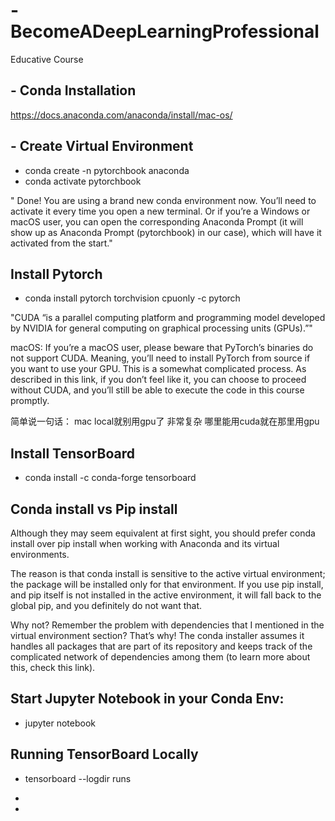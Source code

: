 # -BecomeADeepLearningProfessional
Educative Course


## - Conda Installation
https://docs.anaconda.com/anaconda/install/mac-os/

## - Create Virtual Environment
- conda create -n pytorchbook anaconda
- conda activate pytorchbook

" Done! You are using a brand new conda environment now. You’ll need to activate it every time you open a new terminal. Or if you’re a Windows or macOS user, you can open the corresponding Anaconda Prompt (it will show up as Anaconda Prompt (pytorchbook) in our case), which will have it activated from the start." 

## Install Pytorch

- conda install pytorch torchvision cpuonly -c pytorch
  
"CUDA “is a parallel computing platform and programming model developed by NVIDIA for general computing on graphical processing units (GPUs).”"

macOS: If you’re a macOS user, please beware that PyTorch’s binaries do not support CUDA. Meaning, you’ll need to install PyTorch from source if you want to use your GPU. This is a somewhat complicated process. As described in this link, if you don’t feel like it, you can choose to proceed without CUDA, and you’ll still be able to execute the code in this course promptly.

简单说一句话： mac local就别用gpu了 非常复杂 哪里能用cuda就在那里用gpu

## Install TensorBoard
-  conda install -c conda-forge tensorboard

## Conda install vs Pip install

Although they may seem equivalent at first sight, you should prefer conda install over pip install when working with Anaconda and its virtual environments.

The reason is that conda install is sensitive to the active virtual environment; the package will be installed only for that environment. If you use pip install, and pip itself is not installed in the active environment, it will fall back to the global pip, and you definitely do not want that.

Why not? Remember the problem with dependencies that I mentioned in the virtual environment section? That’s why! The conda installer assumes it handles all packages that are part of its repository and keeps track of the complicated network of dependencies among them (to learn more about this, check this link).

## Start Jupyter Notebook in your Conda Env:
- jupyter notebook

## Running TensorBoard Locally
- tensorboard --logdir runs
- 

- 
